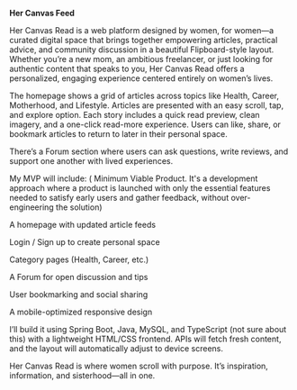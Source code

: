**Her Canvas Feed**



Her Canvas Read is a web platform designed by women, for women—a curated digital space that brings together empowering articles, practical advice, and community discussion in a beautiful Flipboard-style layout. Whether you’re a new mom, an ambitious freelancer, or just looking for authentic content that speaks to you, Her Canvas Read offers a personalized, engaging experience centered entirely on women’s lives.



The homepage shows a grid of articles across topics like Health, Career, Motherhood, and Lifestyle. Articles are presented with an easy scroll, tap, and explore option. Each story includes a quick read preview, clean imagery, and a one-click read-more experience. Users can like, share, or bookmark articles to return to later in their personal space.

There’s a Forum section where users can ask questions, write reviews, and support one another with lived experiences. 

My MVP will include: ( Minimum Viable Product. It's a development approach where a product is launched with only the essential features needed to satisfy early users and gather feedback, without over-engineering the solution)


A homepage with updated article feeds

Login / Sign up to create personal space

Category pages (Health, Career, etc.)

A Forum for open discussion and tips

User bookmarking and social sharing

A mobile-optimized responsive design



I’ll build it using Spring Boot, Java, MySQL, and TypeScript (not sure about this) with a lightweight HTML/CSS frontend. APIs will fetch fresh content, and the layout will automatically adjust to device screens.



Her Canvas Read is where women scroll with purpose. It’s inspiration, information, and sisterhood—all in one.
